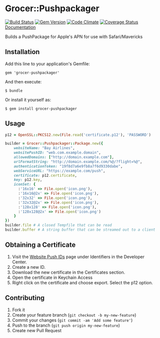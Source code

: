 # Grocer::Pushpackager
[![Build Status](https://secure.travis-ci.org/grocer/grocer-pushpackager.png)](http://travis-ci.org/grocer/grocer-pushpackager)
[![Gem Version](https://badge.fury.io/rb/grocer-pushpackager.png)](http://badge.fury.io/rb/grocer-pushpackager)
[![Code Climate](https://codeclimate.com/github/grocer/grocer-pushpackager.png)](https://codeclimate.com/github/grocer/grocer-pushpackager)
[![Coverage Status](https://coveralls.io/repos/grocer/grocer-pushpackager/badge.png?branch=master)](https://coveralls.io/r/grocer/grocer-pushpackager)
[Documentation](http://rubydoc.info/gems/grocer-pushpackager/)

Builds a PushPackage for Apple's APN for use with Safari/Mavericks
## Installation

Add this line to your application's Gemfile:

    gem 'grocer-pushpackager'

And then execute:

    $ bundle

Or install it yourself as:

    $ gem install grocer-pushpackager

## Usage

```ruby
p12 = OpenSSL::PKCS12.new(File.read('certificate.p12'), 'PASSWORD')

builder = Grocer::Pushpackager::Package.new({
    websiteName: "Bay Airlines",
    websitePushID: "web.com.example.domain",
    allowedDomains: ["http://domain.example.com"],
    urlFormatString: "http://domain.example.com/%@/?flight=%@",
    authenticationToken: "19f8d7a6e9fb8a7f6d9330dabe",
    webServiceURL: "https://example.com/push",
    certificate: p12.certificate,
    key: p12.key,
    iconSet: {
      :'16x16' => File.open('icon.png'),
      :'16x16@2x' => File.open('icon.png'),
      :'32x32' => File.open('icon.png'),
      :'32x32@2x' => File.open('icon.png'),
      :'128x128' => File.open('icon.png'),
      :'128x128@2x' => File.open('icon.png')
    }
})
builder.file # A closed Tempfile that can be read
builder.buffer # A string buffer that can be streamed out to a client
```

## Obtaining a Certificate

1. Visit the [Website Push IDs](https://developer.apple.com/account/ios/identifiers/websitePushId/websitePushIdList.action) page under Identifiers in the Developer Center.
2. Create a new ID.
3. Download the new certificate in the Certificates section.
4. Open the certificate in Keychain Access
5. Right click on the certificate and choose export. Select the p12 option.

## Contributing

1. Fork it
2. Create your feature branch (`git checkout -b my-new-feature`)
3. Commit your changes (`git commit -am 'Add some feature'`)
4. Push to the branch (`git push origin my-new-feature`)
5. Create new Pull Request
